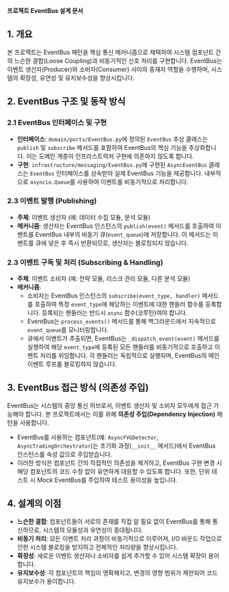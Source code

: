 **프로젝트 EventBus 설계 문서**

## 1. 개요

본 프로젝트는 EventBus 패턴을 핵심 통신 메커니즘으로 채택하여 시스템 컴포넌트 간의 느슨한 결합(Loose Coupling)과 비동기적인 신호 처리를 구현합니다. EventBus는 이벤트 생산자(Producer)와 소비자(Consumer) 사이의 중재자 역할을 수행하며, 시스템의 확장성, 유연성 및 유지보수성을 향상시킵니다.

## 2. EventBus 구조 및 동작 방식

### 2.1 EventBus 인터페이스 및 구현

*   **인터페이스**: `domain/ports/EventBus.py`에 정의된 `EventBus` 추상 클래스는 `publish` 및 `subscribe` 메서드를 포함하여 EventBus의 핵심 기능을 추상화합니다. 이는 도메인 계층이 인프라스트럭처 구현에 의존하지 않도록 합니다.
*   **구현**: `infrastructure/messaging/EventBus.py`에 구현된 `AsyncEventBus` 클래스는 `EventBus` 인터페이스를 상속받아 실제 EventBus 기능을 제공합니다. 내부적으로 `asyncio.Queue`를 사용하여 이벤트를 비동기적으로 처리합니다.

### 2.3 이벤트 발행 (Publishing)

*   **주체**: 이벤트 생산자 (예: 데이터 수집 모듈, 분석 모듈)
*   **메커니즘**: 생산자는 EventBus 인스턴스의 `publish(event)` 메서드를 호출하여 이벤트를 EventBus 내부의 비동기 큐(`event_queue`)에 저장합니다. 이 메서드는 이벤트를 큐에 넣은 후 즉시 반환되므로, 생산자는 블로킹되지 않습니다.

### 2.3 이벤트 구독 및 처리 (Subscribing & Handling)

*   **주체**: 이벤트 소비자 (예: 전략 모듈, 리스크 관리 모듈, 다른 분석 모듈)
*   **메커니즘**:
    *   소비자는 EventBus 인스턴스의 `subscribe(event_type, handler)` 메서드를 호출하여 특정 `event_type`에 해당하는 이벤트에 대한 핸들러 함수를 등록합니다. 등록되는 핸들러는 반드시 `async` 함수(코루틴)여야 합니다.
    *   EventBus는 `process_events()` 메서드를 통해 백그라운드에서 지속적으로 `event_queue`를 모니터링합니다.
    *   큐에서 이벤트가 추출되면, EventBus는 `_dispatch_event(event)` 메서드를 실행하여 해당 `event_type`에 등록된 모든 핸들러를 비동기적으로 호출하고 이벤트 처리를 위임합니다. 각 핸들러는 독립적으로 실행되며, EventBus의 메인 이벤트 루프를 블로킹하지 않습니다.

## 3. EventBus 접근 방식 (의존성 주입)

EventBus는 시스템의 중앙 통신 허브로서, 이벤트 생산자 및 소비자 모두에게 접근 가능해야 합니다. 본 프로젝트에서는 이를 위해 **의존성 주입(Dependency Injection)** 패턴을 사용합니다.

*   EventBus를 사용하는 컴포넌트(예: `AsyncFVGDetector`, `AsyncTradingOrchestrator`)는 초기화 과정(`__init__` 메서드)에서 EventBus 인스턴스를 속성 값으로 주입받습니다.
*   이러한 방식은 컴포넌트 간의 직접적인 의존성을 제거하고, EventBus 구현 변경 시 해당 컴포넌트의 코드 수정 없이 유연하게 대응할 수 있도록 합니다. 또한, 단위 테스트 시 Mock EventBus를 주입하여 테스트 용이성을 높입니다.

## 4. 설계의 이점

*   **느슨한 결합**: 컴포넌트들이 서로의 존재를 직접 알 필요 없이 EventBus를 통해 통신하므로, 시스템의 모듈성과 유연성이 증대됩니다.
*   **비동기 처리**: 모든 이벤트 처리 과정이 비동기적으로 이루어져, I/O 바운드 작업으로 인한 시스템 블로킹을 방지하고 전체적인 처리량을 향상시킵니다.
*   **확장성**: 새로운 이벤트 생산자나 소비자를 쉽게 추가할 수 있어 시스템 확장이 용이합니다.
*   **유지보수성**: 각 컴포넌트의 책임이 명확해지고, 변경의 영향 범위가 제한되어 코드 유지보수가 용이합니다.
